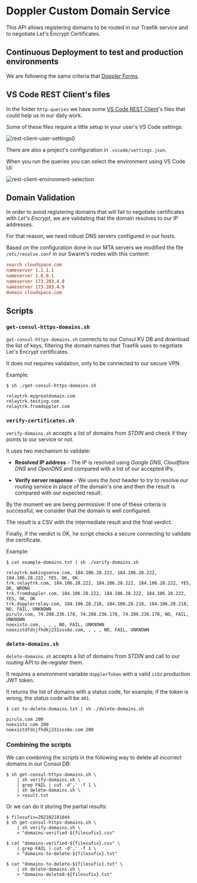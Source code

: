 # Doppler Custom Domain Service

This API allows registering domains to be routed in our Traefik service and to negotiate Let's Encrypt Certificates.

## Continuous Deployment to test and production environments

We are following the same criteria that [Doppler
Forms](https://github.com/MakingSense/doppler-forms/blob/master/README.md#continuous-deployment-to-test-and-production-environments).

## VS Code REST Client's files

In the folder `http-queries` we have some [VS Code REST Client](https://marketplace.visualstudio.com/items?itemName=humao.rest-client)'s files that could help us in our daily work.

Some of these files require a little setup in your user's VS Code settings:

![rest-client-user-settings0](./DopplerCustomDomain.Test/docs/rest-client-user-settings0.png)

There are also a project's configuration in `.vscode/settings.json`.

When you run the queries you can select the environment using VS Code UI:

![rest-client-environment-selection](DopplerCustomDomain.Test/docs/rest-client-environment-selection0.png)

## Domain Validation

In order to avoid registering domains that will fail to negotiate certificates with _Let's Encrypt_, we are validating
that the domain resolves to our IP addresses.

For that reason, we need robust DNS servers configured in our hosts.

Based on the configuration done in our MTA servers we modified the file `/etc/resolve.conf` in our Swarm's nodes with this content:

```ini
search cloudspace.com
nameserver 1.1.1.1
nameserver 1.0.0.1
nameserver 173.203.4.8
nameserver 173.203.4.9
domain cloudspace.com
```

## Scripts

### `get-consul-https-domains.sh`

`get-consul-https-domains.sh` connects to our Consul KV DB and download the list of keys, filtering the domain names that Traefik uses to negotiate Let's Encrypt certificates.

It does not requires validation, only to be connected to our secure VPN.

Example:

```console
$ sh ./get-consul-https-domains.sh

relaytrk.mygreatdomain.com
relaytrk.testing.com
relaytrk.fromdoppler.com
```

### `verify-certificates.sh`

`verify-domains.sh` accepts a list of domains from _STDIN_ and check if they points to our service or not.

It uses two mechanism to validate:

- **Resolved IP address** - The IP is resolved using _Google DNS_, _Cloudflare DNS_ and _OpenDNS_ and compared with a list of our accepted IPs.

- **Verify server response** - We uses the _host_ header to try to resolve our _routing_ service in place of the domain's one and then the result is compared with our expected result.

By the moment we are being permissive: if one of these criteria is successful, we consider that the domain is well configured.

The result is a CSV with the intermediate result and the final verdict.

Finally, if the verdict is OK, he script checks a secure connecting to validate the certificate.

Example:

```console
$ cat example-domains.txt | sh ./verify-domains.sh

relaytrk.makingsense.com, 184.106.28.222, 184.106.28.222, 184.106.28.222, YES, OK, OK
trk.relaytrk.com, 184.106.28.222, 184.106.28.222, 184.106.28.222, YES, OK, WRONG
trk.fromdoppler.com, 184.106.28.222, 184.106.28.222, 184.106.28.222, YES, OK, OK
trk.dopplerrelay.com, 184.106.28.218, 184.106.28.218, 184.106.28.218, NO, FAIL, UNKNOWN
pirulo.com, 74.208.236.178, 74.208.236.178, 74.208.236.178, NO, FAIL, UNKNOWN
noexisto.com, , , , NO, FAIL, UNKNOWN
noexistdfdsjfhdkj231sss6o.com, , , , NO, FAIL, UNKNOWN
```

### `delete-domains.sh`

`delete-domains.sh` accepts a list of domains from _STDIN_ and call to our _routing_ API to de-register them.

It requires a environment variable `dopplerToken` with a valid `isSU` production JWT token.

It returns the list of domains with a status code, for example, if the token is wrong, the status code will be `401`.

```console
$ cat to-delete-domains.txt | sh ./delete-domains.sh

pirulo.com 200
noexisto.com 200
noexistdfdsjfhdkj231sss6o.com 200
```

### Combining the scripts

We can combining the scripts in the following way to delete all incorrect domains in our Consul DB:

```console
$ sh get-consul-https-domains.sh \
    | sh verify-domains.sh \
    | grep FAIL | cut -d',' -f 1 \
    | sh delete-domains.sh \
    > result.txt
```

Or we can do it storing the partial results:

```console
$ filesufix=202102181044
$ sh get-consul-https-domains.sh \
    | sh verify-domains.sh \
    > "domains-verified-${filesufix}.csv"

$ cat "domains-verified-${filesufix}.csv" \
    | grep FAIL | cut -d',' -f 1 \
    > "domains-to-delete-${filesufix}.txt"

$ cat "domains-to-delete-${filesufix}.txt" \
    | sh delete-domains.sh \
    > "domains-deleted-${filesufix}.txt"
```
